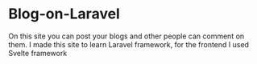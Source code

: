 # Blog-on-Laravel
On this site you can post your blogs and other people can comment on them.  I made this site to learn Laravel framework, for the frontend I used Svelte framework
